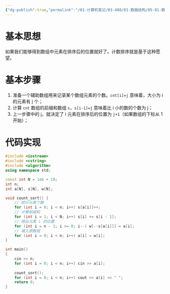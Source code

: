 ```yaml
---
{"dg-publish":true,"permalink":"/01-计算机笔记/03-408/01-数据结构/05-01-数据结构与算法-zuo/算法/02-排序算法/计数排序/","tags":["personal/blog","algorithm/sorting"]}
---
```


# 基本思想
如果我们能够得到数组中元素在排序后的位置就好了。计数排序就是基于这种愿望。

# 基本步骤
1. 准备一个辅助数组用来记录某个数组元素的个数。`cnt[i]=j` 意味着，大小为 i 的元素有 j 个；
2. 计算 `cnt` 数组的前缀和数组 `s`，`s[i-1]=j` 意味着比 i 小的数的个数为 j；
3. 上一步骤中的 j，就决定了 i 元素在排序后的位置为 `j+1`（如果数组的下标从 1 开始）；
# 代码实现
```c++
#include <iostream>
#include <cstring>
#include <algorithm>
using namespace std;

const int N = 1e6 + 10;
int n;
int a[N], s[N], w[N];

void count_sort() {
    // 统计元素个数
    for (int i = 0; i < n; i++) s[a[i]]++;
    // 计算前缀和
    for (int i = 1; i < N; i++) s[i] += s[i - 1];
    // 得出元素 i 的位置
    for (int i = n - 1; i >= 0; i--) w[--s[a[i]]] = a[i];
    // 填入原数组
    for (int i = 0; i < n; i++) a[i] = w[i];
}

int main()
{
    cin >> n;
    for (int i = 0; i < n; i++) cin >> a[i];
    
    count_sort();
    for (int i = 0; i < n; i++) cout << a[i] << " ";
    return 0;
}
```